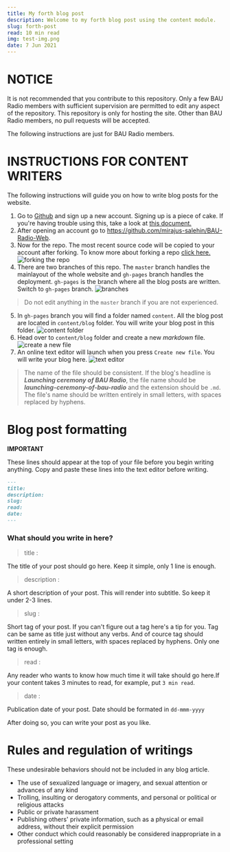 ```yaml
---
title: My forth blog post
description: Welcome to my forth blog post using the content module.
slug: forth-post
read: 10 min read
img: test-img.png
date: 7 Jun 2021
---
```



# NOTICE
It is not recommended that you contribute to this repository. Only a few BAU Radio members with sufficient supervision are permitted to edit any aspect of the repository. This repository is only for hosting the site. Other than BAU Radio members, no pull requests will be accepted.

 The following instructions are just for BAU Radio members.

# INSTRUCTIONS FOR CONTENT WRITERS
The following instructions will guide you on how to write blog posts for the website.

1. Go to [Github](https://github.com/) and sign up a new account. Signing up is a piece of cake. If you're having trouble using this, take a look at [this document.](https://docs.github.com/en/github/getting-started-with-github/signing-up-for-github/signing-up-for-a-new-github-account)
2. After opening an account go to https://github.com/mirajus-salehin/BAU-Radio-Web. 
3. Now for the repo. The most recent source code will be copied to your account after forking. To know more about forking a repo [click here.](https://docs.github.com/en/github/getting-started-with-github/quickstart/fork-a-repo)
![forking the repo](https://i.imgur.com/AUqlVdM.png)
4. There are two branches of this repo. The `master` branch handles the mainlayout of the whole website and `gh-pages` branch handles the deployment. `gh-pages` is the branch where all the blog posts are written. Switch to `gh-pages` branch.
![branches](https://i.imgur.com/Cglbt3x.png)
> Do not edit anything in the `master` branch if you are not experienced. 
5. In `gh-pages` branch you will find a folder named `content`. All the blog post are located in `content/blog` folder. You will write your blog post in this folder.
![content folder](https://i.imgur.com/Rq3x09I.png)
6. Head over to `content/blog` folder and create a new *markdown* file. 
![create a new file](https://i.imgur.com/wMossQY.png)
7. An online text editor will launch when you press `Create new file`. You will write your blog here.
![text editor](https://i.imgur.com/4Q3ywKl.png)
> The name of the file should be consistent. If the blog's headline is ***Launching ceremony of BAU Radio***, the file name should be ***launching-ceremony-of-bau-radio*** and the extension should be `.md`.
> The file's name should be written entirely in small letters, with spaces replaced by hyphens.


# Blog post formatting
**IMPORTANT** 

These lines should appear at the top of your file before you begin writing anything. Copy and paste these lines into the text editor before writing.
```markdown
---
title: 
description: 
slug: 
read: 
date: 
---
```
### What should you write in here?
> title : 

The title of your post should go here. Keep it simple, only 1 line is enough.

> description :

A short description of your post. This will render into subtitle. So keep it under 2-3 lines.

> slug :

Short tag of your post. If you can't figure out a tag here's a tip for you. Tag can be same as title just without any verbs. And of cource tag should written entirely in small letters, with spaces replaced by hyphens. Only one tag is enough.

> read : 

Any reader who wants to know how much time it will take should go here.If your content takes 3 minutes to read, for example, put `3 min read`.

> date : 

Publication date of your post. Date should be formated in `dd-mmm-yyyy`

After doing so, you can write your post as you like.

# Rules and regulation of writings
These undesirable behaviors should not be included in any blog article.
-   The use of sexualized language or imagery, and sexual attention or advances of any kind
-   Trolling, insulting or derogatory comments, and personal or political or religious attacks
-   Public or private harassment
-   Publishing others' private information, such as a physical or email address, without their explicit permission
-   Other conduct which could reasonably be considered inappropriate in a professional setting
  
